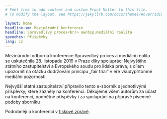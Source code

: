 ```yaml
---
# Feel free to add content and custom Front Matter to this file.
# To modify the layout, see https://jekyllrb.com/docs/themes/#overriding-theme-defaults

layout: home
headline-sm: Mezinárodní konference
headline: Spravedlivý proces<br/> a&nbsp;mediální realita
speeches: Příspěvky
lang: cz
---
```


Mezinárodní odborná konference Spravedlivý proces a&nbsp;mediální realita se&nbsp;uskutečnila 28. listopadu 2019 v&nbsp;Praze díky spolupráci Nejvyššího státního zastupitelství a&nbsp;Evropského soudu pro lidská práva, s&nbsp;cílem upozornit na&nbsp;otázku dodržování principu „fair trial“ v&nbsp;éře všudypřítomné mediální pozornosti.

Nejvyšší státní zastupitelství připravilo tento e-sborník s&nbsp;jednotlivými příspěvky, které zazněly na&nbsp;konferenci. Děkujeme všem autorům za&nbsp;účast na&nbsp;konferenci, podnětné příspěvky i&nbsp;za spolupráci na&nbsp;přípravě písemné podoby sborníku

Podrobněji o konferenci v <a href="{{site.baseurl}}/documents/tiskova-zprava" alt="tisková zpráva" class="text-blue-200">tiskové zprávě</a>.
